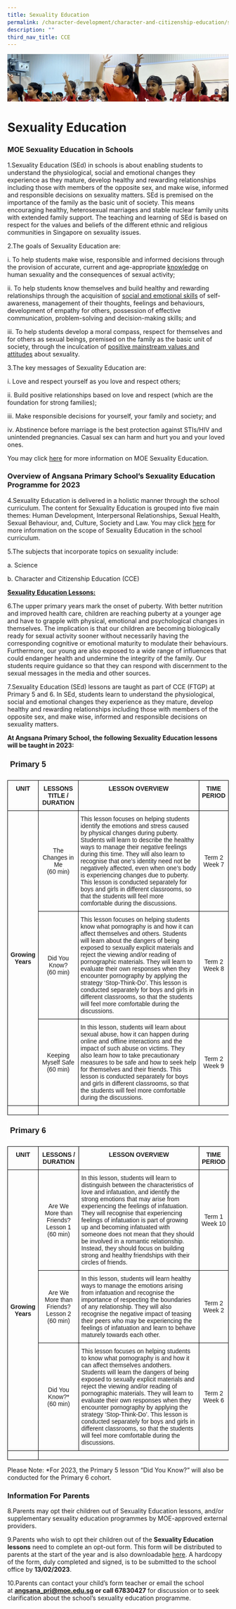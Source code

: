 ```yaml
---
title: Sexuality Education
permalink: /character-development/character-and-citizenship-education/sexuality-education/
description: ""
third_nav_title: CCE
---
```

![](/images/School%20Development%20Programmes.jpg)

Sexuality Education
===================

### MOE Sexuality Education in Schools

1.Sexuality Education (SEd) in schools is about enabling students to understand the physiological, social and emotional changes they experience as they mature, develop healthy and rewarding relationships including those with members of the opposite sex, and make wise, informed and responsible decisions on sexuality matters. SEd is premised on the importance of the family as the basic unit of society. This means encouraging healthy, heterosexual marriages and stable nuclear family units with extended family support. The teaching and learning of SEd is based on respect for the values and beliefs of the different ethnic and religious communities in Singapore on sexuality issues.

  

2.The goals of Sexuality Education are:

i.  To help students make wise, responsible and informed decisions through the provision of accurate, current and age-appropriate <u>knowledge</u> on human sexuality and the consequences of sexual activity;

ii.  To help students know themselves and build healthy and rewarding relationships through the acquisition of <u>social and emotional skills</u> of self-awareness, management of their thoughts, feelings and behaviours, development of empathy for others, possession of effective communication, problem-solving and decision-making skills; and

iii.  To help students develop a moral compass, respect for themselves and for others as sexual beings, premised on the family as the basic unit of society, through the inculcation of <u>positive mainstream values and attitudes</u> about sexuality.


3.The key messages of Sexuality Education are:

i.  Love and respect yourself as you love and respect others;

ii.  Build positive relationships based on love and respect (which are the foundation for strong families);

iii.  Make responsible decisions for yourself, your family and society; and

iv.  Abstinence before marriage is the best protection against STIs/HIV and unintended pregnancies. Casual sex can harm and hurt you and your loved ones.


You may click [here](https://go.gov.sg/moe-sexuality-education) for more information on MOE Sexuality Education. 


### Overview of Angsana Primary School’s Sexuality Education Programme for 2023


4.Sexuality Education is delivered in a holistic manner through the school curriculum. The content for Sexuality Education is grouped into five main themes: Human Development, Interpersonal Relationships, Sexual Health, Sexual Behaviour, and, Culture, Society and Law. You may click [here](https://go.gov.sg/moe-sexuality-education-scope) for more information on the scope of Sexuality Education in the school curriculum.


5.The subjects that incorporate topics on sexuality include:

a.  Science

b.  Character and Citizenship Education (CCE)


<u><b>Sexuality Education Lessons:</b></u> 
	

6.The upper primary years mark the onset of puberty. With better nutrition and
improved health care, children are reaching puberty at a younger age and have to
grapple with physical, emotional and psychological changes in themselves. The
implication is that our children are becoming biologically ready for sexual activity
sooner without necessarily having the corresponding cognitive or emotional maturity
to modulate their behaviours. Furthermore, our young are also exposed to a wide
range of influences that could endanger health and undermine the integrity of the
family. Our students require guidance so that they can respond with discernment to
the sexual messages in the media and other sources.

  

7.Sexuality Education (SEd) lessons are taught as part of CCE (FTGP) at
Primary 5 and 6. In SEd, students learn to understand the physiological, social and
emotional changes they experience as they mature, develop healthy and rewarding
relationships including those with members of the opposite sex, and make wise,
informed and responsible decisions on sexuality matters.


<b>At Angsana Primary School, the following Sexuality Education lessons will be taught in 2023:</b>


<style type="text/css">
.tg  {border-collapse:collapse;border-spacing:0;}
.tg td{border-color:black;border-style:solid;border-width:1px;font-family:Arial, sans-serif;font-size:14px;
  overflow:hidden;padding:10px 5px;word-break:normal;}
.tg th{border-color:black;border-style:solid;border-width:1px;font-family:Arial, sans-serif;font-size:14px;
  font-weight:normal;overflow:hidden;padding:10px 5px;word-break:normal;}
.tg .tg-6hjr{border-color:#ffffff;font-size:18px;font-weight:bold;text-align:center;vertical-align:top}
</style>
<table class="tg">
<thead>
  <tr>
    <td class="tg-6hjr">Primary 5</td>
  </tr>
</thead>
</table>

<style type="text/css">
.tg  {border-collapse:collapse;border-spacing:0;}
.tg td{border-color:black;border-style:solid;border-width:1px;font-family:Arial, sans-serif;font-size:14px;
  overflow:hidden;padding:10px 5px;word-break:normal;}
.tg th{border-color:black;border-style:solid;border-width:1px;font-family:Arial, sans-serif;font-size:14px;
  font-weight:normal;overflow:hidden;padding:10px 5px;word-break:normal;}
.tg .tg-tzkj{font-size:100%;font-weight:bold;text-align:center;vertical-align:top}
.tg .tg-amwm{font-weight:bold;text-align:center;vertical-align:top}
.tg .tg-nrix{text-align:center;vertical-align:middle}
.tg .tg-0lax{text-align:left;vertical-align:top}
</style>
<table class="tg">
<thead>
  <tr>
    <th class="tg-tzkj">UNIT<br></th>
    <th class="tg-amwm">LESSONS TITLE / DURATION<br></th>
    <th class="tg-amwm">LESSON OVERVIEW</th>
    <th class="tg-amwm">TIME PERIOD<br></th>
  </tr>
</thead>
<tbody>
  <tr>
		<td class="tg-nrix" rowspan="3"><b>Growing Years</b><br></td>
    <td class="tg-nrix">The Changes in Me<br>(60 min)<br></td>
    <td class="tg-0lax">This lesson focuses on helping students identify the emotions and
stress caused by physical changes during puberty. Students will
learn to describe the healthy ways to manage their negative
feelings during this time. They will also learn to recognise that
one’s identity need not be negatively affected, even when one’s
body is experiencing changes due to puberty.
This lesson is conducted separately for boys and girls in different
classrooms, so that the students will feel more comfortable during
the discussions.</td>
    <td class="tg-nrix">Term 2 Week 7<br></td>
  </tr>
  <tr>
    <td class="tg-nrix">Did You Know?<br>(60 min)<br></td>
    <td class="tg-0lax">This lesson focuses on helping students know what pornography
is and how it can affect themselves and others. Students will learn
about the dangers of being exposed to sexually explicit materials
and reject the viewing and/or reading of pornographic materials.
They will learn to evaluate their own responses when they
encounter pornography by applying the strategy ‘Stop-Think-Do’.
This lesson is conducted separately for boys and girls in different
classrooms, so that the students will feel more comfortable during the discussions.</td>
    <td class="tg-nrix">Term 2 Week 8<br></td>
  </tr>
  <tr>
    <td class="tg-nrix">Keeping Myself Safe<br>(60 min)<br></td>
    <td class="tg-0lax">In this lesson, students will learn about sexual abuse, how it can
happen during online and offline interactions and the impact of
such abuse on victims. They also learn how to take precautionary
measures to be safe and how to seek help for themselves and
their friends.
This lesson is conducted separately for boys and girls in different
classrooms, so that the students will feel more comfortable during
the discussions.</td>
    <td class="tg-nrix">Term 2 Week 9<br></td>
  </tr>
<td class="tg-0lax"></td>
</tbody>
</table>


<style type="text/css">
.tg  {border-collapse:collapse;border-spacing:0;}
.tg td{border-color:black;border-style:solid;border-width:1px;font-family:Arial, sans-serif;font-size:14px;
  overflow:hidden;padding:10px 5px;word-break:normal;}
.tg th{border-color:black;border-style:solid;border-width:1px;font-family:Arial, sans-serif;font-size:14px;
  font-weight:normal;overflow:hidden;padding:10px 5px;word-break:normal;}
.tg .tg-6hjr{border-color:#ffffff;font-size:18px;font-weight:bold;text-align:center;vertical-align:top}
</style>
<table class="tg">
<thead>
  <tr>
    <td class="tg-6hjr">Primary 6</td>
  </tr>
</thead>
</table>


<style type="text/css">
.tg  {border-collapse:collapse;border-spacing:0;}
.tg td{border-color:black;border-style:solid;border-width:1px;font-family:Arial, sans-serif;font-size:14px;
  overflow:hidden;padding:10px 5px;word-break:normal;}
.tg th{border-color:black;border-style:solid;border-width:1px;font-family:Arial, sans-serif;font-size:14px;
  font-weight:normal;overflow:hidden;padding:10px 5px;word-break:normal;}
.tg .tg-amwm{font-weight:bold;text-align:center;vertical-align:top}
.tg .tg-nrix{text-align:center;vertical-align:center}
.tg .tg-0lax{text-align:left;vertical-align:top}
</style>
<table class="tg">
<thead>
  <tr>
    <th class="tg-amwm">UNIT<br></th>
    <th class="tg-amwm">LESSONS / DURATION<br></th>
    <th class="tg-amwm">LESSON OVERVIEW<br></th>
    <th class="tg-amwm">TIME PERIOD<br></th>
  </tr>
</thead>
<tbody>
  <tr>
		<td class="tg-nrix" rowspan="3"><b>Growing Years</b><br></td>
    <td class="tg-nrix">Are We More than Friends?
Lesson 1<br>(60 min)<br></td>
    <td class="tg-0lax">In this lesson, students will learn to distinguish between
the characteristics of love and infatuation, and identify
the strong emotions that may arise from experiencing the
feelings of infatuation. They will recognise that
experiencing feelings of infatuation is part of growing up
and becoming infatuated with someone does not mean
that they should be involved in a romantic relationship.
Instead, they should focus on building strong and healthy
friendships with their circles of friends.</td>
    <td class="tg-nrix">Term 1 Week 10<br></td>
  </tr>
  <tr>
    <td class="tg-nrix">Are We More than Friends?
Lesson 2<br>(60 min)<br></td>
    <td class="tg-0lax">In this lesson, students will learn healthy ways to
manage the emotions arising from infatuation and
recognise the importance of respecting the boundaries of
any relationship. They will also recognise the negative
impact of teasing their peers who may be experiencing
the feelings of infatuation and learn to behave maturely
towards each other.</td>
    <td class="tg-nrix">Term 2 Week 2<br></td>
  </tr>
  <tr>
    <td class="tg-nrix">Did You Know?*<br>(60 min)<br></td>
    <td class="tg-0lax">This lesson focuses on helping students to know what
pornography is and how it can affect themselves andothers. Students will learn the dangers of being exposed
to sexually explicit materials and reject the viewing
and/or reading of pornographic materials. They will learn
to evaluate their own responses when they encounter
pornography by applying the strategy ‘Stop-Think-Do’.
This lesson is conducted separately for boys and girls in
different classrooms, so that the students will feel more
comfortable during the discussions.</td>
		<td class="tg-nrix">Term 2 Week 6</br></td>
  </tr>
	<td class="tg-0lax"></td>
</tbody>
</table>
Please Note:
*For 2023, the Primary 5 lesson “Did You Know?” will also be conducted for the Primary 6 cohort.

### Information For Parents


8.Parents may opt their children out of Sexuality Education lessons, and/or supplementary sexuality education programmes by MOE-approved external providers.

  

9.Parents who wish to opt their children out of the <b>Sexuality Education lessons</b> need to complete an opt-out form. This form will be distributed to parents at the start of the year and is also downloadable [here](/files/2023%20SEd%20Opt%20Out%20Form.pdf). A hardcopy of the form, duly completed and signed, is to be submitted to the school office by **13/02/2023**.


10.Parents can contact your child’s form teacher or email the school at <b>angsana_pri@moe.edu.sg or call 67830427</b> for discussion or to seek clarification about the school’s sexuality education programme.
